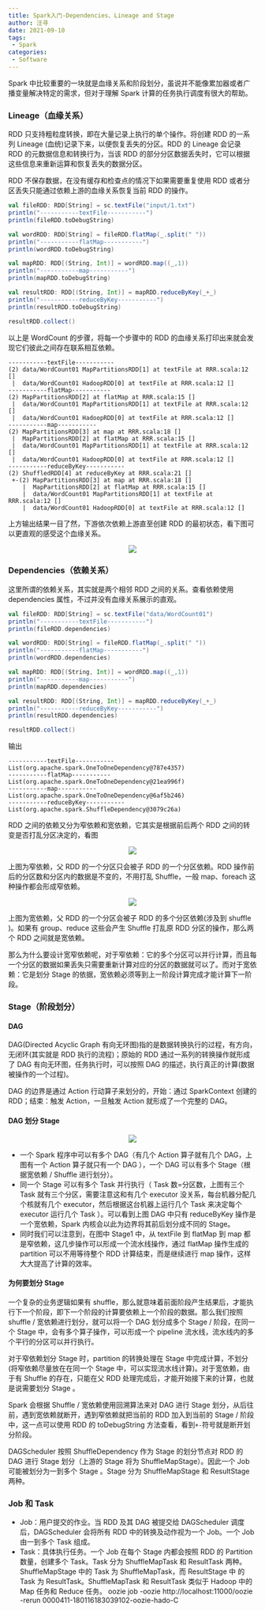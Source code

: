 ```yaml
---
title: Spark入门-Dependencies、Lineage and Stage
author: 汪寻
date: 2021-09-10
tags:
 - Spark
categories:
 - Software
---
```


Spark 中比较重要的一块就是血缘关系和阶段划分，虽说并不能像累加器或者广播变量解决特定的需求，但对于理解 Spark 计算的任务执行调度有很大的帮助。

<!-- more -->

### Lineage（血缘关系）

RDD 只支持粗粒度转换，即在大量记录上执行的单个操作。将创建 RDD 的一系列 Lineage (血统)记录下来，以便恢复丢失的分区。RDD 的 Lineage 会记录 RDD 的元数据信息和转换行为，当该 RDD 的部分分区数据丢失时，它可以根据这些信息来重新运算和恢复丢失的数据分区。

RDD 不保存数据，在没有缓存和检查点的情况下如果需要重复使用 RDD 或者分区丢失只能通过依赖上游的血缘关系恢复当前 RDD 的操作。

```scala
val fileRDD: RDD[String] = sc.textFile("input/1.txt")
println("-----------textFile-----------")
println(fileRDD.toDebugString)

val wordRDD: RDD[String] = fileRDD.flatMap(_.split(" "))
println("-----------flatMap-----------")
println(wordRDD.toDebugString)

val mapRDD: RDD[(String, Int)] = wordRDD.map((_,1))
println("-----------map-----------")
println(mapRDD.toDebugString)

val resultRDD: RDD[(String, Int)] = mapRDD.reduceByKey(_+_)
println("-----------reduceByKey-----------")
println(resultRDD.toDebugString)

resultRDD.collect()
```

以上是 WordCount 的步骤，将每一个步骤中的 RDD 的血缘关系打印出来就会发现它们彼此之间存在联系相互依赖。

```shell
-----------textFile-----------
(2) data/WordCount01 MapPartitionsRDD[1] at textFile at RRR.scala:12 []
 |  data/WordCount01 HadoopRDD[0] at textFile at RRR.scala:12 []
-----------flatMap-----------
(2) MapPartitionsRDD[2] at flatMap at RRR.scala:15 []
 |  data/WordCount01 MapPartitionsRDD[1] at textFile at RRR.scala:12 []
 |  data/WordCount01 HadoopRDD[0] at textFile at RRR.scala:12 []
-----------map-----------
(2) MapPartitionsRDD[3] at map at RRR.scala:18 []
 |  MapPartitionsRDD[2] at flatMap at RRR.scala:15 []
 |  data/WordCount01 MapPartitionsRDD[1] at textFile at RRR.scala:12 []
 |  data/WordCount01 HadoopRDD[0] at textFile at RRR.scala:12 []
-----------reduceByKey-----------
(2) ShuffledRDD[4] at reduceByKey at RRR.scala:21 []
 +-(2) MapPartitionsRDD[3] at map at RRR.scala:18 []
    |  MapPartitionsRDD[2] at flatMap at RRR.scala:15 []
    |  data/WordCount01 MapPartitionsRDD[1] at textFile at RRR.scala:12 []
    |  data/WordCount01 HadoopRDD[0] at textFile at RRR.scala:12 []
```

上方输出结果一目了然，下游依次依赖上游直至创建 RDD 的最初状态，看下图可以更直观的感受这个血缘关系。

<div align=center><img src="血缘关系.png"></div>

### Dependencies（依赖关系）

这里所谓的依赖关系，其实就是两个相邻 RDD 之间的关系。查看依赖使用 dependencies 属性，不过并没有血缘关系展示的直观。

```scala
val fileRDD: RDD[String] = sc.textFile("data/WordCount01")
println("-----------textFile-----------")
println(fileRDD.dependencies)

val wordRDD: RDD[String] = fileRDD.flatMap(_.split(" "))
println("-----------flatMap-----------")
println(wordRDD.dependencies)

val mapRDD: RDD[(String, Int)] = wordRDD.map((_,1))
println("-----------map-----------")
println(mapRDD.dependencies)

val resultRDD: RDD[(String, Int)] = mapRDD.reduceByKey(_+_)
println("-----------reduceByKey-----------")
println(resultRDD.dependencies)

resultRDD.collect()
```

输出

```shell
-----------textFile-----------
List(org.apache.spark.OneToOneDependency@787e4357)
-----------flatMap-----------
List(org.apache.spark.OneToOneDependency@21ea996f)
-----------map-----------
List(org.apache.spark.OneToOneDependency@6af5b246)
-----------reduceByKey-----------
List(org.apache.spark.ShuffleDependency@3079c26a)
```

RDD 之间的依赖又分为窄依赖和宽依赖，它其实是根据前后两个 RDD 之间的转变是否打乱分区决定的，看图

<div align=center><img src="窄依赖.png"></div>

上图为窄依赖，父 RDD 的一个分区只会被子 RDD 的一个分区依赖。RDD 操作前后的分区数和分区内的数据是不变的，不用打乱 Shuffle，一般 map、foreach 这种操作都会形成窄依赖。

<div align=center><img src="宽依赖.png"></div>

上图为宽依赖，父 RDD 的一个分区会被子 RDD 的多个分区依赖(涉及到 shuffle )。如果有 group、reduce 这些会产生 Shuffle 打乱原 RDD 分区的操作，那么两个 RDD 之间就是宽依赖。

那么为什么要设计宽窄依赖呢，对于窄依赖：它的多个分区可以并行计算，而且每一个分区的数据如果丢失只需要重新计算对应的分区的数据就可以了。而对于宽依赖：它是划分 Stage 的依据，宽依赖必须等到上一阶段计算完成才能计算下一阶段。

### Stage（阶段划分）

#### DAG

DAG(Directed Acyclic Graph 有向无环图)指的是数据转换执行的过程，有方向，无闭环(其实就是 RDD 执行的流程)；原始的 RDD 通过一系列的转换操作就形成了 DAG 有向无环图，任务执行时，可以按照 DAG 的描述，执行真正的计算(数据被操作的一个过程)。

DAG 的边界是通过 Action 行动算子来划分的，开始：通过 SparkContext 创建的 RDD；结束：触发 Action，一旦触发 Action 就形成了一个完整的 DAG。

#### DAG 划分 Stage

<div align=center><img src="Stage.png"></div>

- 一个 Spark 程序中可以有多个 DAG（有几个 Action 算子就有几个 DAG，上图有一个 Action 算子就只有一个 DAG ），一个 DAG 可以有多个 Stage（根据宽依赖 / Shuffle 进行划分）。
- 同一个 Stage 可以有多个 Task 并行执行（ Task 数=分区数，上图有三个 Task 就有三个分区，需要注意这和有几个 executor 没关系，每台机器分配几个核就有几个 executor，然后根据这台机器上运行几个 Task 来决定每个 executor 运行几个 Task ）。可以看到上图 DAG 中只有 reduceByKey 操作是一个宽依赖，Spark 内核会以此为边界将其前后划分成不同的 Stage。
- 同时我们可以注意到，在图中 Stage1 中，从 textFile 到 flatMap 到 map 都是窄依赖，这几步操作可以形成一个流水线操作，通过 flatMap 操作生成的 partition 可以不用等待整个 RDD 计算结束，而是继续进行 map 操作，这样大大提高了计算的效率。

#### 为何要划分 Stage

一个复杂的业务逻辑如果有 shuffle，那么就意味着前面阶段产生结果后，才能执行下一个阶段，即下一个阶段的计算要依赖上一个阶段的数据。那么我们按照 shuffle / 宽依赖进行划分，就可以将一个 DAG 划分成多个 Stage / 阶段，在同一个 Stage 中，会有多个算子操作，可以形成一个 pipeline 流水线，流水线内的多个平行的分区可以并行执行。

对于窄依赖划分 Stage 时，partition 的转换处理在 Stage 中完成计算，不划分(将窄依赖尽量放在在同一个 Stage 中，可以实现流水线计算)。对于宽依赖，由于有 Shuffle 的存在，只能在父 RDD 处理完成后，才能开始接下来的计算，也就是说需要划分 Stage 。

Spark 会根据 Shuffle / 宽依赖使用回溯算法来对 DAG 进行 Stage 划分，从后往前，遇到宽依赖就断开，遇到窄依赖就把当前的 RDD 加入到当前的 Stage / 阶段中，这一点可以使用 RDD 的 toDebugString 方法查看，看到`+-`符号就是断开划分阶段。

DAGScheduler 按照 ShuffleDependency 作为 Stage 的划分节点对 RDD 的 DAG 进行 Stage 划分（上游的 Stage 将为 ShuffleMapStage）。因此一个 Job 可能被划分为一到多个 Stage 。Stage 分为 ShuffleMapStage 和 ResultStage 两种。

### Job 和 Task

- Job：用户提交的作业。当 RDD 及其 DAG 被提交给 DAGScheduler 调度后，DAGScheduler 会将所有 RDD 中的转换及动作视为一个 Job。一个 Job 由一到多个 Task 组成。
- Task：具体执行任务。一个 Job 在每个 Stage 内都会按照 RDD 的 Partition 数量，创建多个 Task。Task 分为 ShuffleMapTask 和 ResultTask 两种。ShuffleMapStage 中的 Task 为 ShuffleMapTask，而 ResultStage 中 的 Task 为 ResultTask。ShuffleMapTask 和 ResultTask 类似于 Hadoop 中的 Map 任务和 Reduce 任务。
oozie job -oozie http://localhost:11000/oozie -rerun 0000411-180116183039102-oozie-hado-C
